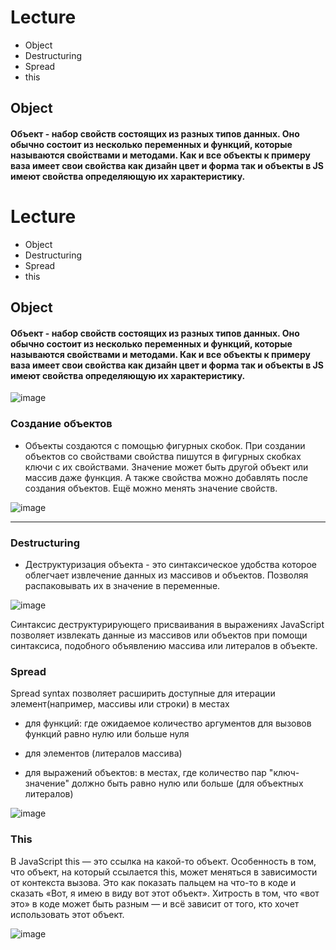 # Lecture
- Object
- Destructuring
- Spread
- this

## Object

#### Объект - набор свойств состоящих из разных типов данных. Оно обычно состоит из несколько переменных и функций, которые называются свойствами и методами. Как и все объекты к примеру ваза имеет свои свойства как дизайн цвет и форма так и объекты в JS имеют свойства определяющую их характеристику.

# Lecture
- Object
- Destructuring
- Spread
- this

## Object

#### Объект - набор свойств состоящих из разных типов данных. Оно обычно состоит из несколько переменных и функций, которые называются свойствами и методами. Как и все объекты к примеру ваза имеет свои свойства как дизайн цвет и форма так и объекты в JS имеют свойства определяющую их характеристику.

![image](https://github.com/Fromtj/Object/assets/172077336/c1765d85-a8dd-4d87-abb0-e3a31e8e45d9)


### Создание объектов

- Объекты создаются с помощью фигурных скобок. При создании объектов со свойствами свойства пишутся в фигурных скобках ключи с их свойствами. Значение может быть другой объект или массив даже функция. А также свойства можно добавлять после создания объектов. Ещё можно менять значение свойств.

![image](https://github.com/Fromtj/Object/assets/172077336/591ec035-2c17-4af0-8d95-e4738d1dd618)

___

### Destructuring

 - Деструктуризация объекта - это синтаксическое удобства которое облегчает извлечение данных из массивов и объектов. Позволяя распаковывать их в значение в переменные.

![image](https://github.com/Fromtj/Object/assets/172077336/bee89c97-0d45-40f4-9d4d-ff6f8a29dbf3)


 Синтаксис деструктурирующего присваивания в выражениях JavaScript позволяет извлекать данные из массивов или объектов при помощи синтаксиса, подобного объявлению массива или литералов в объекте.

 ### Spread

 Spread syntax позволяет расширить доступные для итерации элемент(например, массивы или строки) в местах

 - для функций: где ожидаемое количество аргументов для вызовов функций равно нулю или больше нуля

 - для элементов (литералов массива)

 - для выражений объектов: в местах, где количество пар "ключ-значение" должно быть равно нулю или больше (для объектных литералов)

![image](https://github.com/Fromtj/Object/assets/172077336/ca30e5e1-8784-42cc-9c19-e13454090c57)


 ### This

В JavaScript this — это ссылка на какой-то объект. Особенность в том, что объект, на который ссылается this, может меняться в зависимости от контекста вызова. Это как показать пальцем на что-то в коде и сказать «Вот, я имею в виду вот этот объект». Хитрость в том, что «вот это» в коде может быть разным — и всё зависит от того, кто хочет использовать этот объект.

![image](https://github.com/Fromtj/Object/assets/172077336/291b89eb-185f-4fd4-b9f3-404f286bc1cf)
